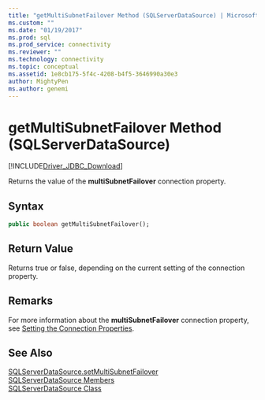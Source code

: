 ```yaml
---
title: "getMultiSubnetFailover Method (SQLServerDataSource) | Microsoft Docs"
ms.custom: ""
ms.date: "01/19/2017"
ms.prod: sql
ms.prod_service: connectivity
ms.reviewer: ""
ms.technology: connectivity
ms.topic: conceptual
ms.assetid: 1e8cb175-5f4c-4208-b4f5-3646990a30e3
author: MightyPen
ms.author: genemi
---
```

# getMultiSubnetFailover Method (SQLServerDataSource)
[!INCLUDE[Driver_JDBC_Download](../../../includes/driver_jdbc_download.md)]

  Returns the value of the **multiSubnetFailover** connection property.  
  
## Syntax  
  
```vb  
public boolean getMultiSubnetFailover();  
```  
  
## Return Value  
 Returns true or false, depending on the current setting of the connection property.  
  
## Remarks  
 For more information about the **multiSubnetFailover** connection property, see [Setting the Connection Properties](../../../connect/jdbc/setting-the-connection-properties.md).  
  
## See Also  
 [SQLServerDataSource.setMultiSubnetFailover](../../../connect/jdbc/reference/setmultisubnetfailover-method-sqlserverdatasource.md)   
 [SQLServerDataSource Members](../../../connect/jdbc/reference/sqlserverdatasource-members.md)   
 [SQLServerDataSource Class](../../../connect/jdbc/reference/sqlserverdatasource-class.md)  
  
  
